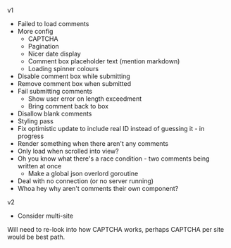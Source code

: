 v1
* Failed to load comments
* More config
  * CAPTCHA
  * Pagination
  * Nicer date display
  * Comment box placeholder text (mention markdown)
  * Loading spinner colours
* Disable comment box while submitting
* Remove comment box when submitted
* Fail submitting comments
  * Show user error on length exceedment
  * Bring comment back to box
* Disallow blank comments
* Styling pass
* Fix optimistic update to include real ID instead of guessing it - in progress
* Render something when there aren't any comments
* Only load when scrolled into view?
* Oh you know what there's a race condition - two comments being written at once
  * Make a global json overlord goroutine
* Deal with no connection (or no server running)
* Whoa hey why aren't comments their own component?

v2
* Consider multi-site

Will need to re-look into how CAPTCHA works, perhaps CAPTCHA per site would be best path.
